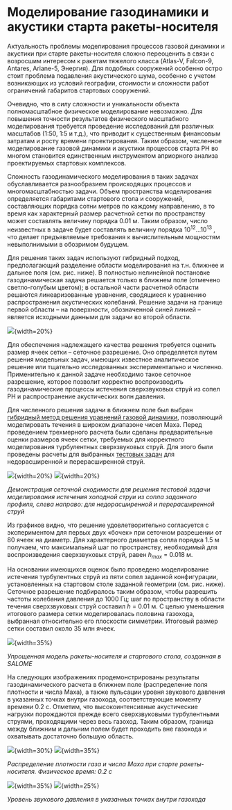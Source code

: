 Моделирование газодинамики и акустики старта ракеты-носителя
============================================================

Актуальность проблемы моделирования процессов газовой динамики и акустики при старте ракеты-носителя 
сложно переоценить в связи с возросшим интересом
к ракетам тяжелого класса (Atlas-V, Falcon-9, Antares, Ariane-5, Энергия). Для подобных сооружений особенно остро стоит
проблема подавления акустического шума, особенно с учетом
возникающих из условий географии, стоимости и сложности работ ограничений габаритов
стартовых сооружений. 

Очевидно, что в силу сложности и уникальности объекта полномасштабное физическое
моделирование невозможно. Для повышения точности результатов физического масштабного моделирования 
требуется проведение исследований для
различных масштабов (1:50, 1:5 и т.д.), что приводит к существенным финансовым затратам
и росту времени проектирования. Таким образом, численное моделирование газовой динамики и акустики процессов
старта РН во многом становится единственным инструментом априорного анализа
проектируемых стартовых комплексов.

Сложность газодинамического моделирования в таких задачах обуславливается
разнообразием происходящих процессов и многомасштабностью
задачи. Объем пространства моделирования определяется габаритами стартового стола и сооружений,
составляющих порядка сотни метров по каждому направлению, в то время как характерный
размер расчетной сетки по пространству может составлять величину порядка 0.01 м. Таким
образом, число неизвестных в задаче будет составлять величину порядка $10^12 \ldots 10^13$ , что
делает предъявляемые требования к вычислительным мощностям невыполнимыми в
обозримом будущем.

Для решения таких задач используют гибридный подход, предполагающий разделение области моделирования на т.н. ближнее и дальнее поля (см. рис. ниже). 
В полностью нелинейной постановке газодинамическая задача решается только в
ближнем поле (отмечено светло-голубым цветом); в остальной части расчетной
области решаются линеаризованные уравнения, сводящиеся к уравнению распространения
акустических колебаний. Решение задачи на границе первой области – на поверхности,
обозначенной синей линией – является исходными данными для задачи во второй
области. 


![](../Materials/liftoff/schemeRocket-ru.png){width=20%}


Для обеспечения надлежащего качества решения требуется оценить размер ячеек
сетки – сеточное разрешение. Оно определяется путем решения модельных задач, имеющих
известное аналитическое решение или тщательно исследованных экспериментально и
численно. Применительно к данной задаче необходимо такое сеточное разрешение, которое
позволит корректно воспроизводить газодинамические процессы истечения сверхзвуковых
струй из сопел РН и распространение акустических волн давления.

Для численного решения задачи в ближнем поле был выбран [гибридный метод
решения уравнений газовой динамики](../../3/Ru/001-Ru-hybridCentralSolvers.html), позволяющий моделировать течения в широком
диапазоне чисел Маха. Перед проведением трехмерного расчета были сделаны предварительные оценки размеров ячеек сетки, 
требуемых для корректного моделирования турбулентных сверхзвуковых струй. Для этого были проведены расчеты
для выбранных [тестовых задач](https://ntrs.nasa.gov/search.jsp?R=19820025274) для недорасширенной и перерасширенной струй.   


![](../Materials/liftoff/meshConv-b1p1.png){width=20%}
![](../Materials/liftoff/meshConv-b2p0.png){width=20%}

*Демонстрация сеточной сходимости для решения тестовой задачи моделирования истечения холодной струи из сопла заданного профиля, слева направо: для недорасширенной и перерасширенной струй*


Из графиков видно, что решение удовлетворительно согласуется с экспериментом для
первых двух «бочек» при сеточном разрешении от 80 ячеек на диаметр. Для характерного диаметра сопла порядка 1.5 м
получаем, что максимальный шаг по пространству, необходимый для воспроизведения
сверхзвуковых струй, равен $h_{max}$ = 0.018 м.

На основании имеющихся оценок было проведено моделирование истечения турбулентных струй из пяти сопел заданной конфигурации, установленных на стартовом столе заданной геометрии (см. рис. ниже). Сеточное разрешение подбиралось таким образом, чтобы разрешить частоты колебания давления до 1000 Гц; шаг по пространству в области течения сверхзвуковых струй составил $h$ = 0.01 м. С целью уменьшения итогового размера сетки моделировалась половина газохода, выбранная относительно его плоскости симметрии. Итоговый размер сетки составил около 35 млн ячеек. 


![](../Materials/liftoff/fullRocketGeo.png){width=35%}

*Упрощенная модель ракеты-носителя и стартового стола, созданная в SALOME* 


На следующих изображениях продемонстрированы результаты газодинамического расчета в ближнем поле (распределение поля плотности и числа Маха), а также пульсации уровня звукового давления в указанных точках внутри газохода, соответствующие моменту времени 0.2 с. Отметим, что высокоинтенсивные акустические нагрузки порождаются прежде всего сверхзвуковыми турбулентными струями, проходящими через весь газоход. Таким образом, граница между ближним и дальним полем будет проходить вне газохода и охватывать достаточно большую область.


![](../Materials/liftoff/liftoffMa.png){width=30%}
![](../Materials/liftoff/liftoffRho2.png){width=35%}

*Распределение плотности газа и числа Маха при старте ракеты-носителя. Физическое время: 0.2 с* 


![](../Materials/liftoff/cs.png){width=35%} 
![](../Materials/liftoff/processing.png){width=25%}

*Уровень звукового давления в указанных точках внутри газохода*